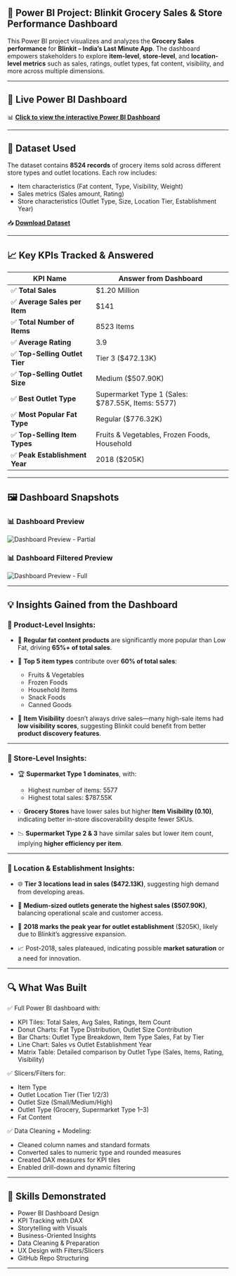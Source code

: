 ## 🛒 Power BI Project: Blinkit Grocery Sales & Store Performance Dashboard

This Power BI project visualizes and analyzes the **Grocery Sales performance** for **Blinkit – India’s Last Minute App**. The dashboard empowers stakeholders to explore **item-level**, **store-level**, and **location-level metrics** such as sales, ratings, outlet types, fat content, visibility, and more across multiple dimensions.

---

## 🚀 Live Power BI Dashboard

📊 [**Click to view the interactive Power BI Dashboard**](https://app.powerbi.com/links/IfYXKpt1VB?ctid=deb1b7b3-b2e4-49f8-b031-9a339ea9839c&pbi_source=linkShare&bookmarkGuid=590999f3-063c-44ef-b71b-e8a784b18641)

---

## 📂 Dataset Used

The dataset contains **8524 records** of grocery items sold across different store types and outlet locations. Each row includes:

* Item characteristics (Fat content, Type, Visibility, Weight)
* Sales metrics (Sales amount, Rating)
* Store characteristics (Outlet Type, Size, Location Tier, Establishment Year)

📥 [**Download Dataset**]([https://github.com/your-username/blinkit-grocery-analysis/raw/main/BlinkIT%20Grocery%20Data.xlsx](https://github.com/Kowsi2003/Power-BI-Blinkit-sales-analysis-dashboard/blob/main/BlinkIT%20Grocery%20Data.xlsx))

---

## 📈 Key KPIs Tracked & Answered

| KPI Name                      | Answer from Dashboard                              |
| ----------------------------- | -------------------------------------------------- |
| ✅ **Total Sales**             | \$1.20 Million                                     |
| ✅ **Average Sales per Item**  | \$141                                              |
| ✅ **Total Number of Items**   | 8523 Items                                         |
| ✅ **Average Rating**          | 3.9                                                |
| ✅ **Top-Selling Outlet Tier** | Tier 3 (\$472.13K)                                 |
| ✅ **Top-Selling Outlet Size** | Medium (\$507.90K)                                 |
| ✅ **Best Outlet Type**        | Supermarket Type 1 (Sales: \$787.55K, Items: 5577) |
| ✅ **Most Popular Fat Type**   | Regular (\$776.32K)                                |
| ✅ **Top-Selling Item Types**  | Fruits & Vegetables, Frozen Foods, Household       |
| ✅ **Peak Establishment Year** | 2018 (\$205K)                                      |

---

## 🖼️ Dashboard Snapshots

### 📊 Dashboard Preview

![Dashboard Preview - Partial](https://github.com/your-username/blinkit-grocery-analysis/raw/main/images/Blinkit_Dashboard.png)

### 📊 Dashboard Filtered Preview

![Dashboard Preview - Full](https://github.com/your-username/blinkit-grocery-analysis/raw/main/images/Filtered_view.png)

---

## 💡 Insights Gained from the Dashboard

### 🧪 Product-Level Insights:

* 🔹 **Regular fat content products** are significantly more popular than Low Fat, driving **65%+ of total sales**.

* 🔹 **Top 5 item types** contribute over **60% of total sales**:

  * Fruits & Vegetables
  * Frozen Foods
  * Household Items
  * Snack Foods
  * Canned Goods

* 🔹 **Item Visibility** doesn’t always drive sales—many high-sale items had **low visibility scores**, suggesting Blinkit could benefit from better **product discovery features**.

---

### 🏪 Store-Level Insights:

* 🏆 **Supermarket Type 1 dominates**, with:

  * Highest number of items: 5577
  * Highest total sales: \$787.55K

* 💡 **Grocery Stores** have lower sales but higher **Item Visibility (0.10)**, indicating better in-store discoverability despite fewer SKUs.

* 📉 **Supermarket Type 2 & 3** have similar sales but lower item count, implying **higher efficiency per item**.

---

### 📍 Location & Establishment Insights:

* 🌐 **Tier 3 locations lead in sales (\$472.13K)**, suggesting high demand from developing areas.
  
* 🏬 **Medium-sized outlets generate the highest sales (\$507.90K)**, balancing operational scale and customer access.
  
* 📅 **2018 marks the peak year for outlet establishment** (\$205K), likely due to Blinkit’s aggressive expansion.
  
* 📈 Post-2018, sales plateaued, indicating possible **market saturation** or a need for innovation.

---

## 🔍 What Was Built

✅ Full Power BI dashboard with:

* KPI Tiles: Total Sales, Avg Sales, Ratings, Item Count
* Donut Charts: Fat Type Distribution, Outlet Size Contribution
* Bar Charts: Outlet Type Breakdown, Item Type Sales, Fat by Tier
* Line Chart: Sales vs Outlet Establishment Year
* Matrix Table: Detailed comparison by Outlet Type (Sales, Items, Rating, Visibility)

✅ Slicers/Filters for:

* Item Type
* Outlet Location Tier (Tier 1/2/3)
* Outlet Size (Small/Medium/High)
* Outlet Type (Grocery, Supermarket Type 1–3)
* Fat Content

✅ Data Cleaning + Modeling:

* Cleaned column names and standard formats
* Converted sales to numeric type and rounded measures
* Created DAX measures for KPI tiles
* Enabled drill-down and dynamic filtering

---

## 🧰 Skills Demonstrated

* Power BI Dashboard Design
* KPI Tracking with DAX
* Storytelling with Visuals
* Business-Oriented Insights
* Data Cleaning & Preparation
* UX Design with Filters/Slicers
* GitHub Repo Structuring

---
